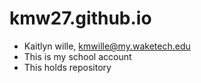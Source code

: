 # kmw27.github.io
- Kaitlyn wille, kmwille@my.waketech.edu
- This is my school account
- This holds repository
